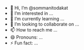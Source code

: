 - 👋 Hi, I’m @sommanitodakat
- 👀 I’m interested in ...
- 🌱 I’m currently learning ...
- 💞️ I’m looking to collaborate on ...
- 📫 How to reach me ...
- 😄 Pronouns: ...
- ⚡ Fun fact: ...

<!---
sommanitodakat/sommanitodakat is a ✨ special ✨ repository because its `README.md` (this file) appears on your GitHub profile.
You can click the Preview link to take a look at your changes.
--->
